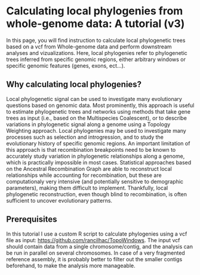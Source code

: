 # Calculating local phylogenies from whole-genome data: A tutorial (v3)

In this page, you will find instruction to calculate local phylogenetic trees based on a vcf from Whole-genome data and perform downstream analyses and vizualizations. Here, local phylogenies refer to phylogenetic trees inferred from specific genomic regions, either arbitrary windows or specific genomic features (genes, exons, ect...). 

## Why calculating local phylogenies?

Local phylogenetic signal can be used to investigate many evolutionary questions based on genomic data. Most prominently, this approach is useful to estimate phylogenetic trees and networks using methods that take gene trees as input (i.e., based on the Multispecies Coalescent), or to describe variations in phylogenetic signal along a genome using a Topology Weighting approach. Local phylogenies may be used to investigate many processes such as selection and introgression, and to study the evolutionary history of specific genomic regions. An important limitation of this approach is that recombination breakpoints need to be known to accurately study variation in phylogenetic relationships along a genome, which is practically impossible in most cases. Statistical approaches based on the Ancestral Recombination Graph are able to reconstruct local relationships while accounting for recombination, but these are computationaly very intensive (and potentially sensitive to demographic parameters), making them difficult to implement. Thankfully, local phylogenetic reconstruction, even though blind to recombination, is often sufficient to uncover evolutionary patterns.

## Prerequisites

In this tutorial I use a custom R script to calculate phylogenies using a vcf file as input: https://github.com/rancilhac/TopoWindows. The input vcf should contain data from a single chromosome/contig, and the analysis can be run in parallel on several chromosomes. In case of a very fragmented reference assembly, it is probably better to filter out the smaller contigs beforehand, to make the analysis more manageable. 
